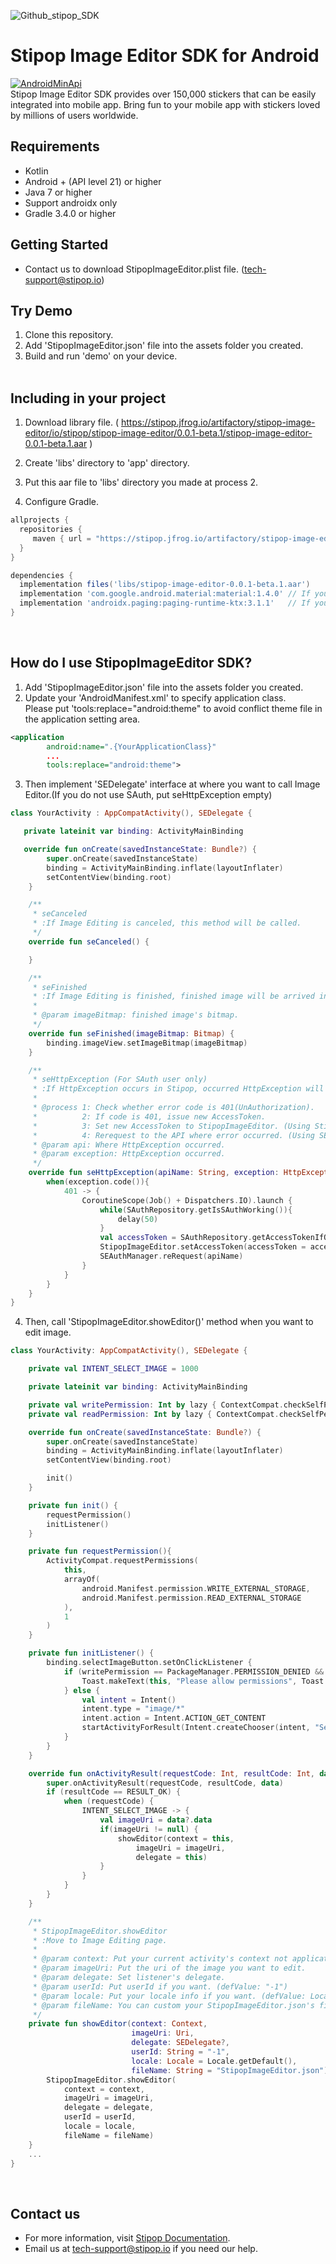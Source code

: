 ![Github_stipop_SDK](https://user-images.githubusercontent.com/42525347/145160731-acbe1005-48f5-4c9e-93b7-8ce2c7d6dcb8.png)

<h1>Stipop Image Editor SDK for Android</h1>

<a href="https://android-arsenal.com/api?level=21"><img alt="AndroidMinApi" src="https://img.shields.io/badge/API-21%2B-brightgreen.svg?style=flat"/></a></br>
Stipop Image Editor SDK provides over 150,000 stickers that can be easily integrated into mobile app. Bring fun to your mobile app with stickers loved by millions of users worldwide.

Requirements
-------------------
- Kotlin
- Android + (API level 21) or higher
- Java 7 or higher
- Support androidx only
- Gradle 3.4.0 or higher

Getting Started
--------
- Contact us to download StipopImageEditor.plist file. (tech-support@stipop.io)

Try Demo
--------
1. Clone this repository.<br/>
2. Add 'StipopImageEditor.json' file into the assets folder you created.
3. Build and run 'demo' on your device.<br/><br/>


Including in your project
--------
1. Download library file. ( https://stipop.jfrog.io/artifactory/stipop-image-editor/io/stipop/stipop-image-editor/0.0.1-beta.1/stipop-image-editor-0.0.1-beta.1.aar )

2. Create 'libs' directory to 'app' directory.

3. Put this aar file to 'libs' directory you made at process 2.

4. Configure Gradle.

```gradle
allprojects {
  repositories {
     maven { url = "https://stipop.jfrog.io/artifactory/stipop-image-editor" }
  }
}

dependencies {
  implementation files('libs/stipop-image-editor-0.0.1-beta.1.aar')
  implementation 'com.google.android.material:material:1.4.0' // If you do not use Material Theme, StickerSearchView will not work.
  implementation 'androidx.paging:paging-runtime-ktx:3.1.1'   // If you do not implement this, StickerSearchView will not work.
}
```
<br/>



How do I use StipopImageEditor SDK?
-------------------

1. Add 'StipopImageEditor.json' file into the assets folder you created.
2. Update your 'AndroidManifest.xml' to specify application class.<br>
   Please put 'tools:replace="android:theme" to avoid conflict theme file in the application setting area.

```xml
<application
        android:name=".{YourApplicationClass}"
        ...
        tools:replace="android:theme">
```
3. Then implement 'SEDelegate' interface at where you want to call Image Editor.(If you do not use SAuth, put seHttpException empty)
```kotlin
class YourActivity : AppCompatActivity(), SEDelegate {

   private lateinit var binding: ActivityMainBinding

   override fun onCreate(savedInstanceState: Bundle?) {
        super.onCreate(savedInstanceState)
        binding = ActivityMainBinding.inflate(layoutInflater)
        setContentView(binding.root)
    }

    /**
     * seCanceled
     * :If Image Editing is canceled, this method will be called.
     */
    override fun seCanceled() {

    }

    /**
     * seFinished
     * :If Image Editing is finished, finished image will be arrived in here.
     *
     * @param imageBitmap: finished image's bitmap.
     */
    override fun seFinished(imageBitmap: Bitmap) {
        binding.imageView.setImageBitmap(imageBitmap)
    }

    /**
     * seHttpException (For SAuth user only)
     * :If HttpException occurs in Stipop, occurred HttpException will be received in here.
     *
     * @process 1: Check whether error code is 401(UnAuthorization).
     *          2: If code is 401, issue new AccessToken.
     *          3: Set new AccessToken to StipopImageEditor. (Using StipopImageEditor.setAccessToken method)
     *          4: Rerequest to the API where error occurred. (Using SEAuthManager.reRequest method)
     * @param api: Where HttpException occurred.
     * @param exception: HttpException occurred.
     */
    override fun seHttpException(apiName: String, exception: HttpException) {
        when(exception.code()){
            401 -> {
                CoroutineScope(Job() + Dispatchers.IO).launch {
                    while(SAuthRepository.getIsSAuthWorking()){
                        delay(50)
                    }
                    val accessToken = SAuthRepository.getAccessTokenIfOverExpiryTime(userId = StipopImageEditor.user.userId)
                    StipopImageEditor.setAccessToken(accessToken = accessToken)
                    SEAuthManager.reRequest(apiName)
                }
            }
        }
    }
}
```

4. Then, call 'StipopImageEditor.showEditor()' method when you want to edit image.
```kotlin
class YourActivity: AppCompatActivity(), SEDelegate {

    private val INTENT_SELECT_IMAGE = 1000

    private lateinit var binding: ActivityMainBinding

    private val writePermission: Int by lazy { ContextCompat.checkSelfPermission(this, android.Manifest.permission.WRITE_EXTERNAL_STORAGE ) }
    private val readPermission: Int by lazy { ContextCompat.checkSelfPermission(this, android.Manifest.permission.READ_EXTERNAL_STORAGE ) }

    override fun onCreate(savedInstanceState: Bundle?) {
        super.onCreate(savedInstanceState)
        binding = ActivityMainBinding.inflate(layoutInflater)
        setContentView(binding.root)

        init()
    }

    private fun init() {
        requestPermission()
        initListener()
    }

    private fun requestPermission(){
        ActivityCompat.requestPermissions(
            this,
            arrayOf(
                android.Manifest.permission.WRITE_EXTERNAL_STORAGE,
                android.Manifest.permission.READ_EXTERNAL_STORAGE
            ),
            1
        )
    }

    private fun initListener() {
        binding.selectImageButton.setOnClickListener {
            if (writePermission == PackageManager.PERMISSION_DENIED && readPermission == PackageManager.PERMISSION_DENIED) {
                Toast.makeText(this, "Please allow permissions", Toast.LENGTH_SHORT).show()
            } else {
                val intent = Intent()
                intent.type = "image/*"
                intent.action = Intent.ACTION_GET_CONTENT
                startActivityForResult(Intent.createChooser(intent, "Select Picture"), INTENT_SELECT_IMAGE)
            }
        }
    }

    override fun onActivityResult(requestCode: Int, resultCode: Int, data: Intent?) {
        super.onActivityResult(requestCode, resultCode, data)
        if (resultCode == RESULT_OK) {
            when (requestCode) {
                INTENT_SELECT_IMAGE -> {
                    val imageUri = data?.data
                    if(imageUri != null) {
                        showEditor(context = this,
                            imageUri = imageUri,
                            delegate = this)
                    }
                }
            }
        }
    }

    /**
     * StipopImageEditor.showEditor
     * :Move to Image Editing page.
     *
     * @param context: Put your current activity's context not applicationContext.
     * @param imageUri: Put the uri of the image you want to edit.
     * @param delegate: Set listener's delegate.
     * @param userId: Put userId if you want. (defValue: "-1")
     * @param locale: Put your locale info if you want. (defValue: Locale.getDefault())
     * @param fileName: You can custom your StipopImageEditor.json's fileName (defValue: "StipopImageEditor.json")
     */
    private fun showEditor(context: Context,
                           imageUri: Uri,
                           delegate: SEDelegate?,
                           userId: String = "-1",
                           locale: Locale = Locale.getDefault(),
                           fileName: String = "StipopImageEditor.json"){
        StipopImageEditor.showEditor(
            context = context,
            imageUri = imageUri,
            delegate = delegate,
            userId = userId,
            locale = locale,
            fileName = fileName)
    }
    ...
}
```
<br/>

## Contact us

- For more information, visit [Stipop Documentation][1].
- Email us at tech-support@stipop.io if you need our help.

[1]: https://docs.stipop.io/en/sdk/android/get-started/before-you-begin
